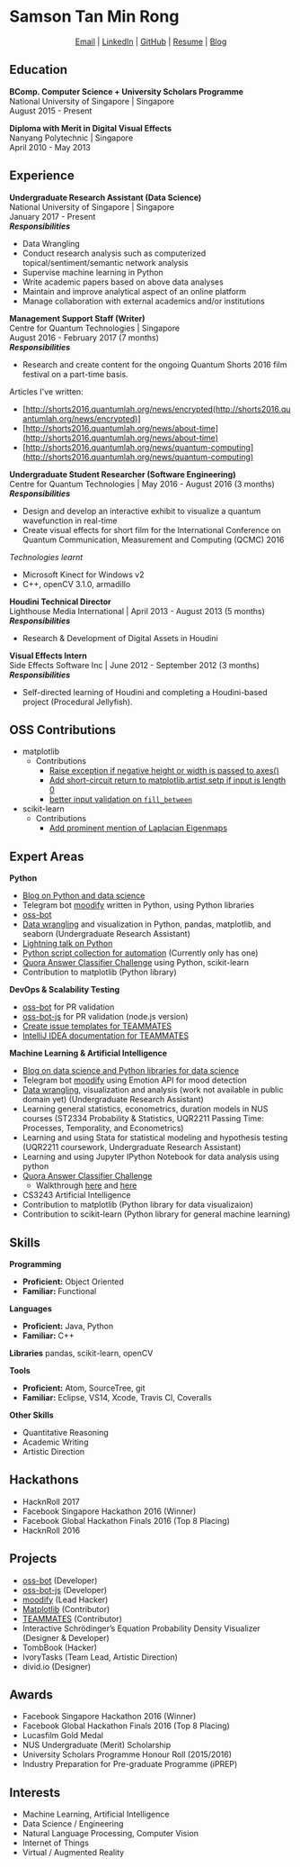 Samson Tan Min Rong
==========
<p align="center">
  <a href="mailto:samson.tmr@gmail.com">Email</a> |
  <a href="linkedin.com/in/samsontmr">LinkedIn</a> |
  <a href="github.com/samsontmr">GitHub</a> |
  <a href="bit.ly/samsontanresume">Resume</a> |
  <a href="samsontmr.github.io">Blog</a>
</p>

Education
---------
**BComp. Computer Science + University Scholars Programme** <br>
National University of Singapore | Singapore <br>
August 2015 - Present

**Diploma with Merit in Digital Visual Effects** <br>
Nanyang Polytechnic | Singapore <br>
April 2010 - May 2013 <br>

Experience
----------
**Undergraduate Research Assistant (Data Science)** <br>
National University of Singapore | Singapore <br>
January 2017 - Present <br>
***Responsibilities***

*   Data Wrangling
*   Conduct research analysis such as computerized topical/sentiment/semantic network analysis
*   Supervise machine learning in Python
*   Write academic papers based on above data analyses
*   Maintain and improve analytical aspect of an online platform
*   Manage collaboration with external academics and/or institutions

**Management Support Staff (Writer)** <br>
Centre for Quantum Technologies | Singapore <br>
August 2016 - February 2017 (7 months) <br>
***Responsibilities***

*   Research and create content for the ongoing Quantum Shorts 2016 film festival on a part-time basis.

Articles I've written:

*   [http://shorts2016.quantumlah.org/news/encrypted(http://shorts2016.quantumlah.org/news/encrypted)]
*   [http://shorts2016.quantumlah.org/news/about-time](http://shorts2016.quantumlah.org/news/about-time)
*   [http://shorts2016.quantumlah.org/news/quantum-computing](http://shorts2016.quantumlah.org/news/quantum-computing)

**Undergraduate Student Researcher (Software Engineering)** <br>
Centre for Quantum Technologies | May 2016 - August 2016 (3 months) <br>
***Responsibilities***

*   Design and develop an interactive exhibit to visualize a quantum wavefunction in real-time
*   Create visual effects for short film for the International Conference on Quantum Communication, Measurement and Computing (QCMC) 2016

*Technologies learnt*

*   Microsoft Kinect for Windows v2
*   C++, openCV 3.1.0, armadillo

**Houdini Technical Director** <br>
Lighthouse Media International | April 2013 - August 2013 (5 months) <br>
***Responsibilities***

*   Research & Development of Digital Assets in Houdini

**Visual Effects Intern** <br>
Side Effects Software Inc | June 2012 - September 2012 (3 months) <br>
***Responsibilities*** <br>

*   Self-directed learning of Houdini and completing a Houdini-based project (Procedural Jellyfish).

OSS Contributions
-----------------
*   matplotlib
    *   Contributions
        *   [Raise exception if negative height or width is passed to axes()](https://github.com/matplotlib/matplotlib/pull/7783)
        *   [Add short-circuit return to matplotlib.artist.setp if input is length 0](https://github.com/matplotlib/matplotlib/pull/7801)
        *   [better input validation on `fill_between`](https://github.com/matplotlib/matplotlib/pull/7817)
*   scikit-learn
    *   Contributions
        *   [Add prominent mention of Laplacian Eigenmaps](https://github.com/scikit-learn/scikit-learn/pull/8155)

Expert Areas
------------
**Python**

*   [Blog on Python and data science](https://samsontmr.github.io)
*   Telegram bot [moodify](https://github.com/samsontmr/moodify) written in Python, using Python libraries
*   [oss-bot](https://github.com/samsontmr/oss-bot)
*   [Data wrangling](https://github.com/samsontmr/online-deliberation-public) and visualization in Python, pandas, matplotlib, and seaborn (Undergraduate Research Assistant)
*   [Lightning talk on Python](https://github.com/nus-oss/lightningtalks/issues/2)
*   [Python script collection for automation](https://github.com/samsontmr/useful-python-scripts) (Currently only has one)
*   [Quora Answer Classifier Challenge](https://github.com/samsontmr/quora-challenges/tree/master/answer-classifier) using Python, scikit-learn
*   Contribution to matplotlib (Python library)

**DevOps & Scalability Testing**
*   [oss-bot](https://github.com/samsontmr/oss-bot) for PR validation
*   [oss-bot-js](https://github.com/samsontmr/oss-bot-js) for PR validation (node.js version)
*   [Create issue templates for TEAMMATES](https://github.com/TEAMMATES/teammates/pull/6351)
*   [IntelliJ IDEA documentation for TEAMMATES](https://github.com/TEAMMATES/teammates/pull/6592)

**Machine Learning & Artificial Intelligence**
*   [Blog on data science and Python libraries for data science](https://samsontmr.github.io)
*   Telegram bot [moodify](https://github.com/samsontmr/moodify) using Emotion API for mood detection
*   [Data wrangling](https://github.com/samsontmr/online-deliberation-public), visualization and analysis (work not available in public domain yet) (Undergraduate Research Assistant)
*   Learning general statistics, econometrics, duration models in NUS courses (ST2334 Probability & Statistics, UQR2211 Passing Time: Processes, Temporality, and Econometrics)
*   Learning and using Stata for statistical modeling and hypothesis testing (UQR2211 coursework, Undergraduate Research Assistant)
*   Learning and using Jupyter IPython Notebook for data analysis using python
*   [Quora Answer Classifier Challenge](https://github.com/samsontmr/quora-challenges/tree/master/answer-classifier)
    *   Walkthrough [here](https://samsontmr.github.io/Answer-Classifier-Pt1/) and [here](https://samsontmr.github.io/Answer-Classifier-Pt2/)
*   CS3243 Artificial Intelligence
*   Contribution to matplotlib (Python library for data visualizaion)
*   Contribution to scikit-learn (Python library for general machine learning)


Skills
--------
**Programming**

*   **Proficient:** Object Oriented
*   **Familiar:** Functional

**Languages**

*   **Proficient:** Java, Python
*   **Familiar:** C++

**Libraries**
pandas, scikit-learn, openCV

**Tools**

*   **Proficient:** Atom, SourceTree, git
*   **Familiar:** Eclipse, VS14, Xcode, Travis CI, Coveralls

**Other Skills**

*   Quantitative Reasoning
*   Academic Writing
*   Artistic Direction

Hackathons
----------

*   HacknRoll 2017
*   Facebook Singapore Hackathon 2016 (Winner)
*   Facebook Global Hackathon Finals 2016 (Top 8 Placing)
*   HacknRoll 2016

Projects
--------

*   [oss-bot](https://github.com/samsontmr/oss-bot) (Developer)
*   [oss-bot-js](https://github.com/samsontmr/oss-bot-js) (Developer)
*   [moodify](https://github.com/samsontmr/moodify) (Lead Hacker)
*   [Matplotlib](https://github.com/matplotlib/matplotlib) (Contributor)
*   [TEAMMATES](https://github.com/teammates/teammates) (Contributor)
*   Interactive Schrödinger’s Equation Probability Density Visualizer (Designer & Developer)
*   TombBook (Hacker)
*   IvoryTasks (Team Lead, Artistic Direction)
*   divid.io (Designer)

Awards
------

*   Facebook Singapore Hackathon 2016 (Winner)
*   Facebook Global Hackathon Finals 2016 (Top 8 Placing)
*   Lucasfilm Gold Medal
*   NUS Undergraduate (Merit) Scholarship
*   University Scholars Programme Honour Roll (2015/2016)
*   Industry Preparation for Pre-graduate Programme (iPREP)

Interests
---------

*   Machine Learning, Artificial Intelligence
*   Data Science / Engineering
*   Natural Language Processing, Computer Vision
*   Internet of Things
*   Virtual / Augmented Reality

